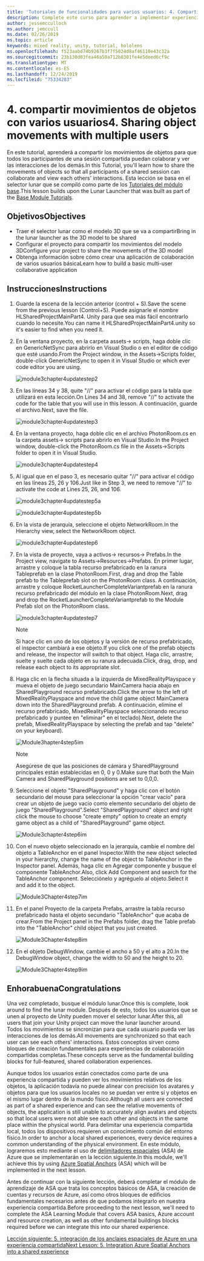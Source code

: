 ```yaml
---
title: 'Tutoriales de funcionalidades para varios usuarios: 4. Compartir movimientos de objetos con varios usuarios'
description: Complete este curso para aprender a implementar experiencias compartidas multiusuario en una aplicación de HoloLens 2.
author: jessemcculloch
ms.author: jemccull
ms.date: 02/26/2019
ms.topic: article
keywords: mixed reality, unity, tutorial, hololens
ms.openlocfilehash: f523aabd74b9267b3f7f5024d8af46110e43c32a
ms.sourcegitcommit: 23b130d03fea46a50a712b8301fe4e5deed6cf9c
ms.translationtype: MT
ms.contentlocale: es-ES
ms.lasthandoff: 12/24/2019
ms.locfileid: "75334283"
---
```

# <a name="4-sharing-object-movements-with-multiple-users"></a><span data-ttu-id="4d753-105">4. compartir movimientos de objetos con varios usuarios</span><span class="sxs-lookup"><span data-stu-id="4d753-105">4. Sharing object movements with multiple users</span></span>

<span data-ttu-id="4d753-106">En este tutorial, aprenderá a compartir los movimientos de objetos para que todos los participantes de una sesión compartida puedan colaborar y ver las interacciones de los demás.</span><span class="sxs-lookup"><span data-stu-id="4d753-106">In this Tutorial, you'll learn how to share the movements of objects so that all participants of a shared session can collaborate and view each others' interactions.</span></span> <span data-ttu-id="4d753-107">Esta lección se basa en el selector lunar que se compiló como parte de los [Tutoriales del módulo base](mrlearning-base.md).</span><span class="sxs-lookup"><span data-stu-id="4d753-107">This lesson builds upon the Lunar Launcher that was built as part of the [Base Module Tutorials](mrlearning-base.md).</span></span>

## <a name="objectives"></a><span data-ttu-id="4d753-108">Objetivos</span><span class="sxs-lookup"><span data-stu-id="4d753-108">Objectives</span></span>

- <span data-ttu-id="4d753-109">Traer el selector lunar como el modelo 3D que se va a compartir</span><span class="sxs-lookup"><span data-stu-id="4d753-109">Bring in the lunar launcher as the 3D model to be shared</span></span>
- <span data-ttu-id="4d753-110">Configurar el proyecto para compartir los movimientos del modelo 3D</span><span class="sxs-lookup"><span data-stu-id="4d753-110">Configure your project to share the movements of the 3D model</span></span>
- <span data-ttu-id="4d753-111">Obtenga información sobre cómo crear una aplicación de colaboración de varios usuarios básica</span><span class="sxs-lookup"><span data-stu-id="4d753-111">Learn how to build a basic multi-user collaborative application</span></span>

## <a name="instructions"></a><span data-ttu-id="4d753-112">Instrucciones</span><span class="sxs-lookup"><span data-stu-id="4d753-112">Instructions</span></span>

1. <span data-ttu-id="4d753-113">Guarde la escena de la lección anterior (control + S).</span><span class="sxs-lookup"><span data-stu-id="4d753-113">Save the scene from the previous lesson (Control+S).</span></span> <span data-ttu-id="4d753-114">Puede asignarle el nombre HLSharedProjectMainPart4. Unity para que sea más fácil encontrarlo cuando lo necesite.</span><span class="sxs-lookup"><span data-stu-id="4d753-114">You can name it HLSharedProjectMainPart4.unity so it's easier to find when you need it.</span></span>

2. <span data-ttu-id="4d753-115">En la ventana proyecto, en la carpeta assets-> scripts, haga doble clic en GenericNetSync para abrirlo en Visual Studio o en el editor de código que esté usando.</span><span class="sxs-lookup"><span data-stu-id="4d753-115">From the Project window, in the Assets->Scripts folder, double-click GenericNetSync to open it in Visual Studio or which ever code editor you are using.</span></span>  

    ![module3chapter4updatestep2](images/module3chapter4updatestep2.png)

3. <span data-ttu-id="4d753-117">En las líneas 34 y 38, quite "//" para activar el código para la tabla que utilizará en esta lección.</span><span class="sxs-lookup"><span data-stu-id="4d753-117">On Lines 34 and 38, remove "//" to activate the code for the table that you will use in this lesson.</span></span> <span data-ttu-id="4d753-118">A continuación, guarde el archivo.</span><span class="sxs-lookup"><span data-stu-id="4d753-118">Next, save the file.</span></span>

    ![module3chapter4updatestep3](images/module3chapter4updatestep3.png)

4. <span data-ttu-id="4d753-120">En la ventana proyecto, haga doble clic en el archivo PhotonRoom.cs en la carpeta assets-> scripts para abrirlo en Visual Studio.</span><span class="sxs-lookup"><span data-stu-id="4d753-120">In the Project window, double-click the PhotonRoom.cs file in the Assets->Scripts folder to open it in Visual Studio.</span></span>

    ![module3chapter4updatestep4](images/module3chapter4updatestep4.png)

5. <span data-ttu-id="4d753-122">Al igual que en el paso 3, es necesario quitar "//" para activar el código en las líneas 25, 26 y 106.</span><span class="sxs-lookup"><span data-stu-id="4d753-122">Just like in Step 3, we need to remove "//" to activate the code at Lines 25, 26, and 106.</span></span>

    ![module3chapter4updatestep5a](images/module3chapter4updatestep5a.png)

    ![module3chapter4updatestep5b](images/module3chapter4updatestep5b.png)

6. <span data-ttu-id="4d753-125">En la vista de jerarquía, seleccione el objeto NetworkRoom.</span><span class="sxs-lookup"><span data-stu-id="4d753-125">In the Hierarchy view, select the NetworkRoom object.</span></span>

    ![module3chapter4updatestep6](images/module3chapter4updatestep6.png)

7. <span data-ttu-id="4d753-127">En la vista de proyecto, vaya a activos-> recursos-> Prefabs.</span><span class="sxs-lookup"><span data-stu-id="4d753-127">In the Project view, navigate to Assets->Resources->Prefabs.</span></span> <span data-ttu-id="4d753-128">En primer lugar, arrastre y coloque la tabla recurso prefabricado en la ranura Tableprefab en la clase PhotonRoom.</span><span class="sxs-lookup"><span data-stu-id="4d753-128">First, drag and drop the Table prefab to the Tableprefab slot on the PhotonRoom class.</span></span> <span data-ttu-id="4d753-129">A continuación, arrastre y coloque RocketLauncherCompleteVariantprefab en la ranura recurso prefabricado del módulo en la clase PhotonRoom.</span><span class="sxs-lookup"><span data-stu-id="4d753-129">Next, drag and drop the RocketLauncherCompleteVariantprefab to the Module Prefab slot on the PhotonRoom class.</span></span>

    ![module3chapter4updatestep7](images/module3chapter4updatestep7.png)

    >[!NOTE]
    ><span data-ttu-id="4d753-131">Si hace clic en uno de los objetos y la versión de recurso prefabricado, el inspector cambiará a ese objeto.</span><span class="sxs-lookup"><span data-stu-id="4d753-131">If you click one of the prefab objects and release, the inspector will switch to that object.</span></span> <span data-ttu-id="4d753-132">Haga clic, arrastre, suelte y suelte cada objeto en su ranura adecuada.</span><span class="sxs-lookup"><span data-stu-id="4d753-132">Click, drag, drop, and release each object to its appropriate slot.</span></span>

8. <span data-ttu-id="4d753-133">Haga clic en la flecha situada a la izquierda de MixedRealityPlayspace y mueva el objeto de juego secundario MainCamera hacia abajo en SharedPlayground recurso prefabricado.</span><span class="sxs-lookup"><span data-stu-id="4d753-133">Click the arrow to the left of MixedRealityPlayspace and move the child game object MainCamera down into the SharedPlayground prefab.</span></span> <span data-ttu-id="4d753-134">A continuación, elimine el recurso prefabricado, MixedRealityPlayspace seleccionando recurso prefabricado y puntee en "eliminar" en el teclado).</span><span class="sxs-lookup"><span data-stu-id="4d753-134">Next, delete the prefab, MixedRealityPlayspace by selecting the prefab and tap "delete" on your keyboard).</span></span>

    ![Module3hapter4step5im](images/module3chapter4step5im.PNG)

    >[!NOTE]
    ><span data-ttu-id="4d753-136">Asegúrese de que las posiciones de cámara y SharedPlayground principales están establecidas en 0, 0 y 0.</span><span class="sxs-lookup"><span data-stu-id="4d753-136">Make sure that both the Main Camera and SharedPlayground positions are set to 0,0,0.</span></span>

9. <span data-ttu-id="4d753-137">Seleccione el objeto "SharedPlayground" y haga clic con el botón secundario del mouse para seleccionar la opción "crear vacío" para crear un objeto de juego vacío como elemento secundario del objeto de juego "SharedPlayground".</span><span class="sxs-lookup"><span data-stu-id="4d753-137">Select "SharedPlayground" object and right click the mouse to choose "create empty" option to create an empty game object as a child of "SharedPlayground" game object.</span></span>

   ![Module3chapter4step6im](images/module3chapter4step6im.PNG)

10. <span data-ttu-id="4d753-139">Con el nuevo objeto seleccionado en la jerarquía, cambie el nombre del objeto a TableAnchor en el panel Inspector.</span><span class="sxs-lookup"><span data-stu-id="4d753-139">With the new object selected in your hierarchy, change the name of the object to TableAnchor in the Inspector panel.</span></span> <span data-ttu-id="4d753-140">Además, haga clic en Agregar componente y busque el componente TableAnchor.</span><span class="sxs-lookup"><span data-stu-id="4d753-140">Also, click Add Component and search for the TableAnchor component.</span></span> <span data-ttu-id="4d753-141">Selecciónelo y agréguelo al objeto.</span><span class="sxs-lookup"><span data-stu-id="4d753-141">Select it and add it to the object.</span></span>

    ![Module3Chapter4step7im](images/module3chapter4step7im.PNG)

11. <span data-ttu-id="4d753-143">En el panel Proyecto de la carpeta Prefabs, arrastre la tabla recurso prefabricado hasta el objeto secundario "TableAnchor" que acaba de crear.</span><span class="sxs-lookup"><span data-stu-id="4d753-143">From the Project panel in the Prefabs folder, drag the Table prefab into the "TableAnchor" child object that you just created.</span></span>

    ![Module3Chapter4step8im](images/module3chapter4step8im.PNG)

12. <span data-ttu-id="4d753-145">En el objeto DebugWindow, cambie el ancho a 50 y el alto a 20.</span><span class="sxs-lookup"><span data-stu-id="4d753-145">In the DebugWindow object, change the width to 50 and the height to 20.</span></span>

    ![Module3Chapter4step9im](images/module3chapter4step11im.PNG)

## <a name="congratulations"></a><span data-ttu-id="4d753-147">Enhorabuena</span><span class="sxs-lookup"><span data-stu-id="4d753-147">Congratulations</span></span>

<span data-ttu-id="4d753-148">Una vez completado, busque el módulo lunar.</span><span class="sxs-lookup"><span data-stu-id="4d753-148">Once this is complete, look around to find the lunar module.</span></span> <span data-ttu-id="4d753-149">Después de esto, todos los usuarios que se unen al proyecto de Unity pueden mover el selector lunar.</span><span class="sxs-lookup"><span data-stu-id="4d753-149">After this, all users that join your Unity project can move the lunar launcher around.</span></span>  <span data-ttu-id="4d753-150">Todos los movimientos se sincronizan para que cada usuario pueda ver las interacciones de los demás.</span><span class="sxs-lookup"><span data-stu-id="4d753-150">All movements are synchronized so that each user can see each others' interactions.</span></span> <span data-ttu-id="4d753-151">Estos conceptos sirven como bloques de creación fundamentales para experiencias de colaboración compartidas completas.</span><span class="sxs-lookup"><span data-stu-id="4d753-151">These concepts serve as the fundamental building blocks for full-featured, shared collaboration experiences.</span></span>

<span data-ttu-id="4d753-152">Aunque todos los usuarios están conectados como parte de una experiencia compartida y pueden ver los movimientos relativos de los objetos, la aplicación todavía no puede alinear con precisión los avatares y objetos para que los usuarios locales no se puedan ver entre sí y objetos en el mismo lugar dentro de la mundo físico.</span><span class="sxs-lookup"><span data-stu-id="4d753-152">Although all users are connected as part of a shared experience and can see the relative movements of objects, the application is still unable to accurately align avatars and objects so that local users were not able see each other and objects in the same place within the physical world.</span></span> <span data-ttu-id="4d753-153">Para delimitar una experiencia compartida local, todos los dispositivos requieren un conocimiento común del entorno físico.</span><span class="sxs-lookup"><span data-stu-id="4d753-153">In order to anchor a local shared experiences, every device requires a common understanding of the physical environment.</span></span> <span data-ttu-id="4d753-154">En este módulo, lograremos esto mediante el uso de [delimitadores espaciales](<https://azure.microsoft.com//services/spatial-anchors/>) (ASA) de Azure que se implementarán en la lección siguiente.</span><span class="sxs-lookup"><span data-stu-id="4d753-154">In this module, we'll achieve this by using [Azure Spatial Anchors](<https://azure.microsoft.com//services/spatial-anchors/>) (ASA) which will be implemented in the next lesson.</span></span>

<span data-ttu-id="4d753-155">Antes de continuar con la siguiente lección, deberá completar el módulo de aprendizaje de ASA que trata los conceptos básicos de ASA, la creación de cuentas y recursos de Azure, así como otros bloques de edificios fundamentales necesarios antes de que podamos integrarlo en nuestra experiencia compartida.</span><span class="sxs-lookup"><span data-stu-id="4d753-155">Before proceeding to the next lesson, we'll need to complete the ASA Learning Module that covers ASA basics, Azure account and resource creation, as well as other fundamental buildings blocks required before we can integrate this into our shared experience.</span></span>

<span data-ttu-id="4d753-156">[Lección siguiente: 5. integración de los anclajes espaciales de Azure en una experiencia compartida](mrlearning-sharing(photon)-ch5.md)</span><span class="sxs-lookup"><span data-stu-id="4d753-156">[Next Lesson: 5. Integration Azure Spatial Anchors into a shared experience](mrlearning-sharing(photon)-ch5.md)</span></span>
